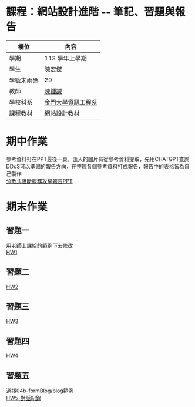 # 課程：網站設計進階 -- 筆記、習題與報告

欄位 | 內容
-----|--------
學期 | 113 學年上學期
學生 |  陳宏傑
學號末兩碼 | 29
教師 | [陳鍾誠](https://www.nqu.edu.tw/educsie/index.php?act=blog&code=list&ids=4)
學校科系 | [金門大學資訊工程系](https://www.nqu.edu.tw/educsie/index.php)
課程教材 | [網站設計教材](https://github.com/ccc113a/_ws)
# 期中作業
參考資料打在PPT最後一頁，匯入的圖片有從參考資料提取，先用CHATGPT查詢DDoS可以準備的報告方向，在整理各個參考資料打成報告，報告中的表格皆為自己製作  
[分散式阻斷服務攻擊報告PPT](https://github.com/jerry92916/_ws/blob/master/%E5%88%86%E6%95%A3%E5%BC%8F%E9%98%BB%E6%96%B7%E6%9C%8D%E5%8B%99%E6%94%BB%E6%93%8A.pptx)
# 期末作業
## 習題一 
用老師上課給的範例下去修改  
[HW1](https://github.com/jerry92916/_ws/blob/master/HW1/oakMe.js)  
## 習題二  
[HW2](https://github.com/jerry92916/_ws/tree/master/HW2)
## 習題三  
[HW3](https://github.com/jerry92916/_ws/tree/master/HW3)  
## 習題四  
[HW4](https://github.com/jerry92916/_ws/tree/master/HW4)
## 習題五
選擇04b-formBlog/blog範例  
[HW5-對話紀錄](https://chatgpt.com/c/67647fe0-270c-800f-8230-cd4f4a64197a?fbclid=IwZXh0bgNhZW0CMTAAAR13GP3krp-VA3Lsu9To5xf4o5SpgUnvMxKoyOl7ApVyxHIs4LN5fCIm1qI_aem_MxUDS5IWGGQg8rRE5nGSfQ)
